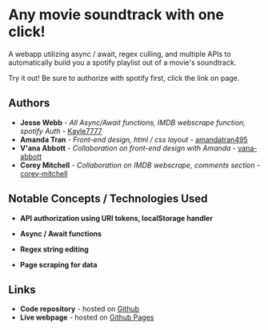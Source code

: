# Any movie soundtrack with one click!

A webapp utilizing async / await, regex culling, and multiple APIs to automatically build you a spotify playlist out of a movie's soundtrack.

Try it out! Be sure to authorize with spotify first, click the link on page.

## Authors

* **Jesse Webb** - *All Async/Await functions, IMDB webscrape function, spotify Auth* - [Kayle7777](https://github.com/kayle7777)
* **Amanda Tran** - *Front-end design, html / css layout* - [amandatran495](https://github.com/amandatran495)
* **V'ana Abbott** - *Collaboration on front-end design with Amanda* - [vana-abbott](https://github.com/vana-abbott)
* **Corey Mitchell** - *Collaboration on IMDB webscrape, comments section* - [corey-mitchell](https://github.com/corey-mitchell)

## Notable Concepts / Technologies Used

* **API authorization using URI tokens, localStorage handler**

* **Async / Await functions**

* **Regex string editing**

* **Page scraping for data**

## Links

* **Code repository** - hosted on [Github][github Repo]
* **Live webpage** - hosted on [Github Pages][github Pages]

[github Repo]: https://github.com/Kayle7777/Project-1-BootCamp-1/
[github Pages]: https://kayle7777.github.io/Project-1-BootCamp-1/
